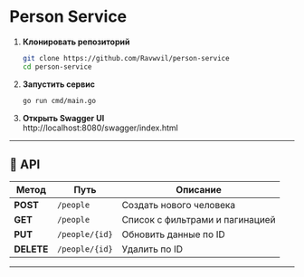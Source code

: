 # Person Service

1. **Клонировать репозиторий**  
   ```bash
   git clone https://github.com/Ravwvil/person-service
   cd person-service
   ```


2. **Запустить сервис**  
   ```bash
   go run cmd/main.go
   ```

3. **Открыть Swagger UI**  
   http://localhost:8080/swagger/index.html

---

## 🔌 API

| Метод       | Путь                  | Описание                             |
|-------------|-----------------------|--------------------------------------|
| **POST**    | `/people`             | Создать нового человека              |
| **GET**     | `/people`             | Список с фильтрами и пагинацией      |
| **PUT**     | `/people/{id}`        | Обновить данные по ID                |
| **DELETE**  | `/people/{id}`        | Удалить по ID                        |

---